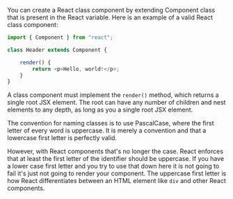 You can create a React class component by extending Component class that is present in the React variable. Here is an example of a valid React class component: 

```javascript
import { Component } from "react";

class Header extends Component {

	render() {
		return <p>Hello, world!</p>;
	}
}
```

A class component must implement the `render()` method, which returns a single root JSX
element. The root can have any number of children and nest elements to any depth, as
long as you a single root JSX element.

The convention for naming classes is to use PascalCase, where the first letter of every word
is uppercase. It is merely a convention and that a lowercase first letter is perfectly valid.

However, with React components that's no longer the case. React enforces that at least the
first letter of the identifier should be uppercase. If you have a lower case first letter
and you try to use that down here it is not going to fail it's just not going to render
your component. The uppercase first letter is how React differentiates between an HTML element
like `div` and other React components.
